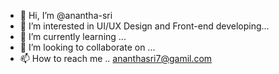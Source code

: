 - 👋 Hi, I’m @anantha-sri
- 👀 I’m interested in UI/UX Design and Front-end developing...
- 🌱 I’m currently learning ...
- 💞️ I’m looking to collaborate on ...
- 📫 How to reach me .. ananthasri7@gamil.com

<!---
anantha-sri/anantha-sri is a ✨ special ✨ repository because its `README.md` (this file) appears on your GitHub profile.
You can click the Preview link to take a look at your changes.
--->
